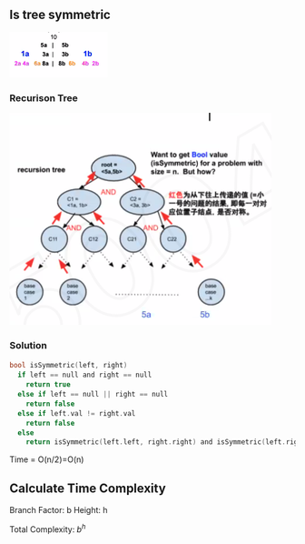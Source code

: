 ## Is tree symmetric

![Screen Shot 2020-05-12 at 3.31.27 PM.png](resources/30BFA1DEDAEC5089DDEDD12ED1EF379D.png)

### Recurison Tree

![Screen Shot 2020-05-12 at 3.32.11 PM.png](resources/696E8DE4BA0667EC6199D5EB8444EC61.png)

### Solution

```c
bool isSymmetric(left, right)
  if left == null and right == null
    return true
  else if left == null || right == null
    return false
  else if left.val != right.val
    return false
  else
    return isSymmetric(left.left, right.right) and isSymmetric(left.right, right.left)
```

Time = O(n/2)=O(n)

## Calculate Time Complexity

Branch Factor: b
Height: h

Total Complexity: $b^h$



